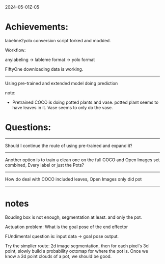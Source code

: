 2024-05-01Z-05

# Achievements:

labelme2yolo conversion script forked and modded.

Workflow: 

anylabeling -> lableme format -> yolo format

FiftyOne downloading data is working.

---

Using pre-trained and extended model doing prediction

note: 
* Pretrained COCO is doing potted plants and vase. potted plant seems to have leaves in it. Vase seems to only do the vase.



# Questions:

---

Should I continue the route of using pre-trained and expand it?

---

Another option is to train a clean one on the full COCO and Open Images set combined, Every label or just the Pots?

---


How do deal with COCO included leaves, Open Images only did pot


---


# notes 

Bouding box is not enough, segmentation at least. and only the pot.

Actuation problem: What is the goal pose of the end effector


FUndimental question is: input data -> goal pose output.

Try the simplier route: 2d image segmentation, then for each pixel's 3d point, slowly build a probability octomap for where the pot is. Once we know a 3d point clouds of a pot, we should be good.
